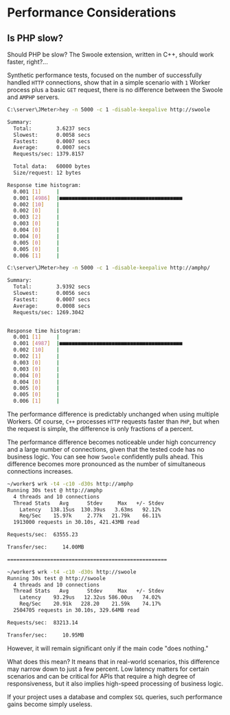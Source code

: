 # Performance Considerations

## Is PHP slow? 

Should PHP be slow? The Swoole extension, written in C++, should work faster, right?...

Synthetic performance tests, focused on the number of successfully handled `HTTP` connections, 
show that in a simple scenario with `1` Worker process plus a basic `GET` request, 
there is no difference between the Swoole and `AMPHP` servers.

```bash
C:\server\JMeter>hey -n 5000 -c 1 -disable-keepalive http://swoole

Summary:
  Total:        3.6237 secs
  Slowest:      0.0058 secs
  Fastest:      0.0007 secs
  Average:      0.0007 secs
  Requests/sec: 1379.8157

  Total data:   60000 bytes
  Size/request: 12 bytes

Response time histogram:
  0.001 [1]     |
  0.001 [4986]  |■■■■■■■■■■■■■■■■■■■■■■■■■■■■■■■■■■■■■■■■
  0.002 [10]    |
  0.002 [0]     |
  0.003 [2]     |
  0.003 [0]     |
  0.004 [0]     |
  0.004 [0]     |
  0.005 [0]     |
  0.005 [0]     |
  0.006 [1]     |
```

```bash
C:\server\JMeter>hey -n 5000 -c 1 -disable-keepalive http://amphp/

Summary:
  Total:        3.9392 secs
  Slowest:      0.0056 secs
  Fastest:      0.0007 secs
  Average:      0.0008 secs
  Requests/sec: 1269.3042


Response time histogram:
  0.001 [1]     |
  0.001 [4987]  |■■■■■■■■■■■■■■■■■■■■■■■■■■■■■■■■■■■■■■■■
  0.002 [10]    |
  0.002 [1]     |
  0.003 [0]     |
  0.003 [0]     |
  0.004 [0]     |
  0.004 [0]     |
  0.005 [0]     |
  0.005 [0]     |
  0.006 [1]     |
```

The performance difference is predictably unchanged when using multiple Workers. 
Of course, `C++` processes `HTTP` requests faster than `PHP`, but when the request is simple, 
the difference is only fractions of a percent.

The performance difference becomes noticeable under high concurrency and a large number of connections,
given that the tested code has no business logic.
You can see how `Swoole` confidently pulls ahead.
This difference becomes more pronounced as the number of simultaneous connections increases.

```bash
~/worker$ wrk -t4 -c10 -d30s http://amphp
Running 30s test @ http://amphp
  4 threads and 10 connections
  Thread Stats   Avg      Stdev     Max   +/- Stdev
    Latency   138.15us  130.39us   3.63ms   92.12%
    Req/Sec    15.97k     2.77k   21.79k    66.11%
  1913000 requests in 30.10s, 421.43MB read

Requests/sec:  63555.23

Transfer/sec:     14.00MB

====================================================

~/worker$ wrk -t4 -c10 -d30s http://swoole
Running 30s test @ http://swoole
  4 threads and 10 connections
  Thread Stats   Avg      Stdev     Max   +/- Stdev
    Latency    93.29us   12.32us 586.00us   74.02%
    Req/Sec    20.91k   228.20    21.59k    74.17%
  2504705 requests in 30.10s, 329.64MB read

Requests/sec:  83213.14

Transfer/sec:     10.95MB
```

However, it will remain significant only if the main code "does nothing."

What does this mean? 
It means that in real-world scenarios, this difference may narrow down to just a few percent. 
Low latency matters for certain scenarios and can be critical for APIs that require a high degree of responsiveness, 
but it also implies high-speed processing of business logic. 

If your project uses a database and complex `SQL` queries, such performance gains become simply useless.